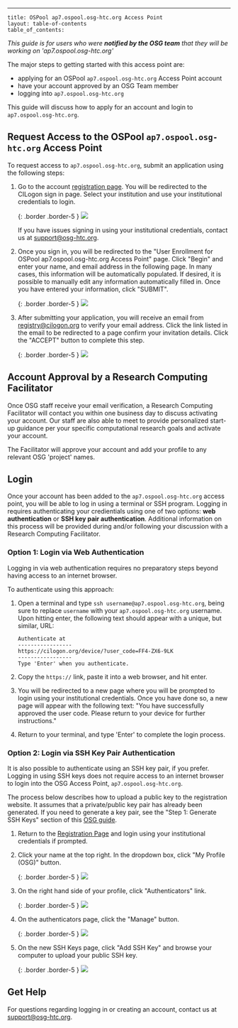 ---
    title: OSPool ap7.ospool.osg-htc.org Access Point
    layout: table-of-contents
    table_of_contents:

*This guide is for users who were **notified by the OSG team** that they will be working on 'ap7.ospool.osg-htc.org'*

The major steps to getting started with this access point are:

* applying for an OSPool `ap7.ospool.osg-htc.org` Access Point account 
* have your account approved by an OSG Team member
* logging into `ap7.ospool.osg-htc.org`

This guide will discuss how to apply for an account and login to `ap7.ospool.osg-htc.org`.

## Request Access to the OSPool `ap7.ospool.osg-htc.org` Access Point
To request access to `ap7.ospool.osg-htc.org`, submit an application using the following steps:

1. Go to the account [registration page](https://registry.cilogon.org/registry/co_petitions/start/coef:263). You will be redirected to the CILogon sign in page. Select your institution and use your institutional credentials to login.
   
   {: .border .border-5 }
   <img src="{{ 'connectbook/start/account/AP7/cilogon.png' | relative_url }}" class="img-fluid"/>
   
   If you have issues signing in using your institutional credentials, contact us at [support@osg-htc.org](mailto:support@osg-htc.org).


1. Once you sign in, you will be redirected to the "User Enrollment for OSPool ap7.ospool.osg-htc.org Access Point" page. Click "Begin" and enter your name, and email address in the following page. In many cases, this information will be automatically populated. If desired, it is possible to manually edit any information automatically filled in. Once you have entered your information, click "SUBMIT".

   {: .border .border-5 }
   <img src="{{ '/images/comanage-enrollment-form.png' | relative_url }}" class="img-fluid"/>


1. After submitting your application, you will receive an email from [registry@cilogon.org](mailto:registry@cilogon.org) to verify your email address. Click the link listed in the email to be redirected to a page confirm your invitation details. Click the "ACCEPT" button to complete this step.

   {: .border .border-5 }
   <img src="{{ '/images/comanage-email-verification-form.png' | relative_url }}" class="img-fluid"/>

## Account Approval by a Research Computing Facilitator

Once OSG staff receive your email verification, a Research Computing Facilitator will contact you within one business day to discuss activating your account. Our staff are also able to meet to provide personalized start-up guidance per your specific computational research goals and activate your account.

The Facilitator will approve your account and add your profile to any relevant OSG 'project' names.


## Login

Once your account has been added to the `ap7.ospool.osg-htc.org` access point, you will be able to log in using a terminal or SSH program. Logging in requires authenticating your credientials using one of two options: __web authentication__ or __SSH key pair authentication__. Additional information on this process will be provided during and/or following your discussion with a Research Computing Facilitator.


### Option 1: Login via Web Authentication

Logging in via web authentication requires no preparatory steps beyond having access to an internet browser. 

To authenticate using this approach: 

1. Open a terminal and type `ssh username@ap7.ospool.osg-htc.org`, being sure to replace `username` with your `ap7.ospool.osg-htc.org` username. Upon hitting enter, the following text should appear with a unique, but similar, URL: 

   ```
   Authenticate at
   -----------------
   https://cilogon.org/device/?user_code=FF4-ZX6-9LK
   -----------------
   Type 'Enter' when you authenticate.
   ```

2. Copy the `https://` link, paste it into a web browser, and hit enter.  

3. You will be redirected to a new page where you will be prompted to login using your institutional credentials. Once you have done so, a new page will appear with the following text: "You have successfully approved the user code. Please return to your device for further instructions."

4. Return to your terminal, and type 'Enter' to complete the login process. 


### Option 2: Login via SSH Key Pair Authentication

It is also possible to authenticate using an SSH key pair, if you prefer. Logging in using SSH keys does not require access to an internet browser to login into the OSG Access Point, `ap7.ospool.osg-htc.org`. 

The process below describes how to upload a public key to the registration website. It assumes that a private/public key pair has already been generated. If you need to generate a key pair, see the "Step 1: Generate SSH Keys" section of this [OSG guide](https://support.opensciencegrid.org/support/solutions/articles/12000027675-generate-ssh-keys-and-activate-your-osg-login). 

1. Return to the [Registration Page](https://registry.cilogon.org/registry/co_petitions/start/coef:263) and login using your institutional credentials if prompted.

1. Click your name at the top right. In the dropdown box, click "My Profile (OSG)" button.

   {: .border .border-5 }
   <img src="{{ '/images/ssh-homepage-dropdown.png' | relative_url }}" class="img-fluid"/>

1. On the right hand side of your profile, click "Authenticators" link.

   {: .border .border-5 }
   <img src="{{ '/images/ssh-edit-profile.png' | relative_url }}" class="img-fluid"/>

1. On the authenticators page, click the "Manage" button.

   {: .border .border-5 }
   <img src="{{ '/images/ssh-authenticator-select.png' | relative_url }}" class="img-fluid"/>

1. On the new SSH Keys page, click "Add SSH Key" and browse your computer to upload your public SSH key.
   
   {: .border .border-5 }
   <img src="{{ '/images/ssh-key-list.png' | relative_url }}" class="img-fluid"/>


## Get Help

For questions regarding logging in or creating an account, contact us at  [support@osg-htc.org](mailto:support@osg-htc.org).
